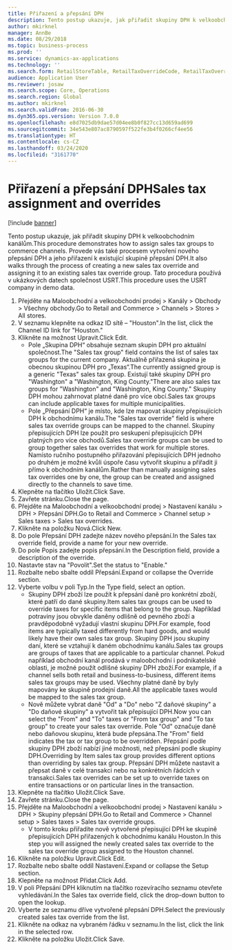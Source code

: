 ```yaml
---
title: Přiřazení a přepsání DPH
description: Tento postup ukazuje, jak přiřadit skupiny DPH k velkoobchodním kanálům.
author: mkirknel
manager: AnnBe
ms.date: 08/29/2018
ms.topic: business-process
ms.prod: ''
ms.service: dynamics-ax-applications
ms.technology: ''
ms.search.form: RetailStoreTable, RetailTaxOverrideCode, RetailTaxOverrideGroup
audience: Application User
ms.reviewer: josaw
ms.search.scope: Core, Operations
ms.search.region: Global
ms.author: mkirknel
ms.search.validFrom: 2016-06-30
ms.dyn365.ops.version: Version 7.0.0
ms.openlocfilehash: e8d7025db9dae57d04ee8b0f827cc13d659ad699
ms.sourcegitcommit: 34e543e807ac8790597f522fe3b4f0266cf4ee56
ms.translationtype: HT
ms.contentlocale: cs-CZ
ms.lasthandoff: 03/24/2020
ms.locfileid: "3161770"
---
```

# <a name="sales-tax-assignment-and-overrides"></a><span data-ttu-id="c5cbe-103"> Přiřazení a přepsání DPH</span><span class="sxs-lookup"><span data-stu-id="c5cbe-103">Sales tax assignment and overrides</span></span>

[!include [banner](../../includes/banner.md)]

<span data-ttu-id="c5cbe-104">Tento postup ukazuje, jak přiřadit skupiny DPH k velkoobchodním kanálům.</span><span class="sxs-lookup"><span data-stu-id="c5cbe-104">This procedure demonstrates how to assign sales tax groups to commerce channels.</span></span> <span data-ttu-id="c5cbe-105">Provede vás také procesem vytvoření nového přepsání DPH a jeho přiřazení k existující skupině přepsání DPH.</span><span class="sxs-lookup"><span data-stu-id="c5cbe-105">It also walks through the process of creating a new sales tax override and assigning it to an existing sales tax override group.</span></span> <span data-ttu-id="c5cbe-106">Tato procedura používá v ukázkových datech společnost USRT.</span><span class="sxs-lookup"><span data-stu-id="c5cbe-106">This procedure uses the USRT company in demo data.</span></span>

1. <span data-ttu-id="c5cbe-107">Přejděte na Maloobchodní a velkoobchodní prodej > Kanály > Obchody > Všechny obchody.</span><span class="sxs-lookup"><span data-stu-id="c5cbe-107">Go to Retail and Commerce > Channels > Stores > All stores.</span></span>
2. <span data-ttu-id="c5cbe-108">V seznamu klepněte na odkaz ID sítě – "Houston".</span><span class="sxs-lookup"><span data-stu-id="c5cbe-108">In the list, click the Channel ID link for "Houston."</span></span>
3. <span data-ttu-id="c5cbe-109">Klikněte na možnost Upravit.</span><span class="sxs-lookup"><span data-stu-id="c5cbe-109">Click Edit.</span></span>
    * <span data-ttu-id="c5cbe-110">Pole „Skupina DPH“ obsahuje seznam skupin DPH pro aktuální společnost.</span><span class="sxs-lookup"><span data-stu-id="c5cbe-110">The "Sales tax group" field contains the list of sales tax groups for the current company.</span></span> <span data-ttu-id="c5cbe-111">Aktuálně přiřazená skupina je obecnou skupinou DPH pro „Texas“.</span><span class="sxs-lookup"><span data-stu-id="c5cbe-111">The currently assigned group is a generic "Texas" sales tax group.</span></span> <span data-ttu-id="c5cbe-112">Existují také skupiny DPH pro "Washington" a "Washington, King County."</span><span class="sxs-lookup"><span data-stu-id="c5cbe-112">There are also sales tax groups for "Washington" and "Washington, King County."</span></span> <span data-ttu-id="c5cbe-113">Skupiny DPH mohou zahrnovat platné daně pro více obcí.</span><span class="sxs-lookup"><span data-stu-id="c5cbe-113">Sales tax groups can include applicable taxes for multiple municipalities.</span></span>  
    * <span data-ttu-id="c5cbe-114">Pole „Přepsání DPH“ je místo, kde lze mapovat skupiny přepisujících DPH k obchodnímu kanálu.</span><span class="sxs-lookup"><span data-stu-id="c5cbe-114">The "Sales tax override" field is where sales tax override groups can be mapped to the channel.</span></span> <span data-ttu-id="c5cbe-115">Skupiny přepisujících DPH lze použít pro seskupení přepisujících DPH platných pro více obchodů.</span><span class="sxs-lookup"><span data-stu-id="c5cbe-115">Sales tax override groups can be used to group together sales tax overrides that work for multiple stores.</span></span> <span data-ttu-id="c5cbe-116">Namísto ručního postupného přiřazování přepisujících DPH jednoho po druhém je možné kvůli úspoře času vytvořit skupinu a přiřadit ji přímo k obchodním kanálům.</span><span class="sxs-lookup"><span data-stu-id="c5cbe-116">Rather than manually assigning sales tax overrides one by one, the group can be created and assigned directly to the channels to save time.</span></span>  
4. <span data-ttu-id="c5cbe-117">Klepněte na tlačítko Uložit.</span><span class="sxs-lookup"><span data-stu-id="c5cbe-117">Click Save.</span></span>
5. <span data-ttu-id="c5cbe-118">Zavřete stránku.</span><span class="sxs-lookup"><span data-stu-id="c5cbe-118">Close the page.</span></span>
6. <span data-ttu-id="c5cbe-119">Přejděte na Maloobchodní a velkoobchodní prodej > Nastavení kanálu > DPH > Přepsání DPH.</span><span class="sxs-lookup"><span data-stu-id="c5cbe-119">Go to Retail and Commerce > Channel setup > Sales taxes > Sales tax overrides.</span></span>
7. <span data-ttu-id="c5cbe-120">Klikněte na položku Nová.</span><span class="sxs-lookup"><span data-stu-id="c5cbe-120">Click New.</span></span>
8. <span data-ttu-id="c5cbe-121">Do pole Přepsání DPH zadejte název nového přepsání.</span><span class="sxs-lookup"><span data-stu-id="c5cbe-121">In the Sales tax override field, provide a name for your new override.</span></span>
9. <span data-ttu-id="c5cbe-122">Do pole Popis zadejte popis přepsání.</span><span class="sxs-lookup"><span data-stu-id="c5cbe-122">In the Description field, provide a description of the override.</span></span>
10. <span data-ttu-id="c5cbe-123">Nastavte stav na "Povolit".</span><span class="sxs-lookup"><span data-stu-id="c5cbe-123">Set the status to "Enable."</span></span>
11. <span data-ttu-id="c5cbe-124">Rozbalte nebo sbalte oddíl Přepsání.</span><span class="sxs-lookup"><span data-stu-id="c5cbe-124">Expand or collapse the Override section.</span></span>
12. <span data-ttu-id="c5cbe-125">Vyberte volbu v poli Typ.</span><span class="sxs-lookup"><span data-stu-id="c5cbe-125">In the Type field, select an option.</span></span>
    * <span data-ttu-id="c5cbe-126">Skupiny DPH zboží lze použít k přepsání daně pro konkrétní zboží, které patří do dané skupiny.</span><span class="sxs-lookup"><span data-stu-id="c5cbe-126">Item sales tax groups can be used to override taxes for specific items that belong to the group.</span></span> <span data-ttu-id="c5cbe-127">Například potraviny jsou obvykle daněny odlišně od pevného zboží a pravděpodobně vyžadují vlastní skupinu DPH.</span><span class="sxs-lookup"><span data-stu-id="c5cbe-127">For example, food items are typically taxed differently from hard goods, and would likely have their own sales tax group.</span></span> <span data-ttu-id="c5cbe-128">Skupiny DPH jsou skupiny daní, které se vztahují k daném obchodnímu kanálu.</span><span class="sxs-lookup"><span data-stu-id="c5cbe-128">Sales tax groups are groups of taxes that are applicable to a particular channel.</span></span> <span data-ttu-id="c5cbe-129">Pokud například obchodní kanál prodává v maloobchodní i podnikatelské oblasti, je možné použít odlišné skupiny DPH zboží.</span><span class="sxs-lookup"><span data-stu-id="c5cbe-129">For example, if a channel sells both retail and business-to-business, different items sales tax groups may be used.</span></span> <span data-ttu-id="c5cbe-130">Všechny platné daně by byly mapovány ke skupině prodejní daně.</span><span class="sxs-lookup"><span data-stu-id="c5cbe-130">All the applicable taxes would be mapped to the sales tax group.</span></span>  
    * <span data-ttu-id="c5cbe-131">Nově můžete vybrat daně "Od" a "Do" nebo "Z daňové skupiny" a "Do daňové skupiny" a vytvořit tak přepisující DPH.</span><span class="sxs-lookup"><span data-stu-id="c5cbe-131">Now you can select the "From" and "To" taxes or "From tax group" and "To tax group" to create your sales tax override.</span></span> <span data-ttu-id="c5cbe-132">Pole "Od" označuje daně nebo daňovou skupinu, která bude přepsána.</span><span class="sxs-lookup"><span data-stu-id="c5cbe-132">The "From" field indicates the tax or tax group to be overridden.</span></span> <span data-ttu-id="c5cbe-133">Přepsání podle skupiny DPH zboží nabízí jiné možnosti, než přepsání podle skupiny DPH.</span><span class="sxs-lookup"><span data-stu-id="c5cbe-133">Overriding by Item sales tax group provides different options than overriding by sales tax group.</span></span> <span data-ttu-id="c5cbe-134">Přepsání DPH můžete nastavit a přepsat daně v celé transakci nebo na konkrétních řádcích v transakci.</span><span class="sxs-lookup"><span data-stu-id="c5cbe-134">Sales tax overrides can be set up to override taxes on entire transactions or on particular lines in the transaction.</span></span>  
13. <span data-ttu-id="c5cbe-135">Klepněte na tlačítko Uložit.</span><span class="sxs-lookup"><span data-stu-id="c5cbe-135">Click Save.</span></span>
14. <span data-ttu-id="c5cbe-136">Zavřete stránku.</span><span class="sxs-lookup"><span data-stu-id="c5cbe-136">Close the page.</span></span>
15. <span data-ttu-id="c5cbe-137">Přejděte na Maloobchodní a velkoobchodní prodej > Nastavení kanálu > DPH > Skupiny přepsání DPH.</span><span class="sxs-lookup"><span data-stu-id="c5cbe-137">Go to Retail and Commerce > Channel setup > Sales taxes > Sales tax override groups.</span></span>
    * <span data-ttu-id="c5cbe-138">V tomto kroku přiřadíte nově vytvořené přepisující DPH ke skupině přepisujících DPH přiřazených k obchodnímu kanálu Houston.</span><span class="sxs-lookup"><span data-stu-id="c5cbe-138">In this step you will assigned the newly created sales tax override to the sales tax override group assigned to the Houston channel.</span></span>  
16. <span data-ttu-id="c5cbe-139">Klikněte na položku Upravit.</span><span class="sxs-lookup"><span data-stu-id="c5cbe-139">Click Edit.</span></span>
17. <span data-ttu-id="c5cbe-140">Rozbalte nebo sbalte oddíl Nastavení.</span><span class="sxs-lookup"><span data-stu-id="c5cbe-140">Expand or collapse the Setup section.</span></span>
18. <span data-ttu-id="c5cbe-141">Klepněte na možnost Přidat.</span><span class="sxs-lookup"><span data-stu-id="c5cbe-141">Click Add.</span></span>
19. <span data-ttu-id="c5cbe-142">V poli Přepsání DPH kliknutím na tlačítko rozevíracího seznamu otevřete vyhledávání.</span><span class="sxs-lookup"><span data-stu-id="c5cbe-142">In the Sales tax override field, click the drop-down button to open the lookup.</span></span>
20. <span data-ttu-id="c5cbe-143">Vyberte ze seznamu dříve vytvořené přepsání DPH.</span><span class="sxs-lookup"><span data-stu-id="c5cbe-143">Select the previously created sales tax override from the list.</span></span>
21. <span data-ttu-id="c5cbe-144">Klikněte na odkaz na vybraném řádku v seznamu.</span><span class="sxs-lookup"><span data-stu-id="c5cbe-144">In the list, click the link in the selected row.</span></span>
22. <span data-ttu-id="c5cbe-145">Klikněte na položku Uložit.</span><span class="sxs-lookup"><span data-stu-id="c5cbe-145">Click Save.</span></span>

